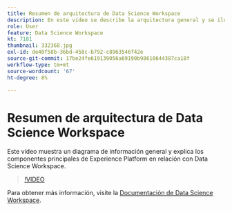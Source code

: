 ```yaml
---
title: Resumen de arquitectura de Data Science Workspace
description: En este vídeo se describe la arquitectura general y se ilustran los componentes principales de Data Science Workspace en Adobe Experience Platform.
role: User
feature: Data Science Workspace
kt: 7181
thumbnail: 332368.jpg
exl-id: de40f58b-36bd-458c-b792-c8963546f42e
source-git-commit: 17be24fe619139056a69190b98610644387ca18f
workflow-type: tm+mt
source-wordcount: '67'
ht-degree: 8%

---
```


# Resumen de arquitectura de Data Science Workspace

Este vídeo muestra un diagrama de información general y explica los componentes principales de Experience Platform en relación con Data Science Workspace.

>[!VIDEO](https://video.tv.adobe.com/v/332368)

Para obtener más información, visite la [Documentación de Data Science Workspace](https://experienceleague.adobe.com/docs/experience-platform/data-science-workspace/home.html?lang=es).
